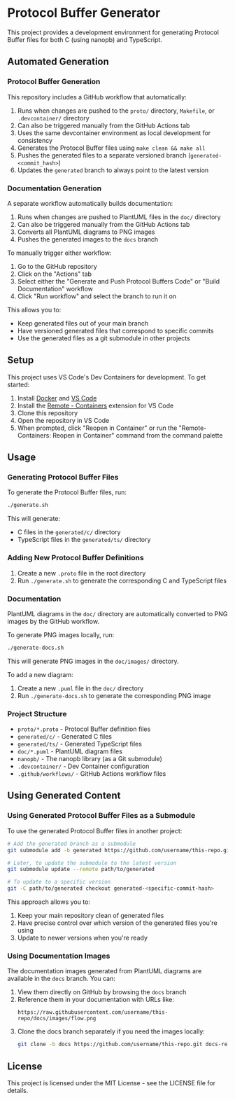 # Protocol Buffer Generator

This project provides a development environment for generating Protocol Buffer files for both C (using nanopb) and TypeScript.

## Automated Generation

### Protocol Buffer Generation

This repository includes a GitHub workflow that automatically:
1. Runs when changes are pushed to the `proto/` directory, `Makefile`, or `.devcontainer/` directory
2. Can also be triggered manually from the GitHub Actions tab
3. Uses the same devcontainer environment as local development for consistency
4. Generates the Protocol Buffer files using `make clean && make all`
5. Pushes the generated files to a separate versioned branch (`generated-<commit_hash>`)
6. Updates the `generated` branch to always point to the latest version

### Documentation Generation

A separate workflow automatically builds documentation:
1. Runs when changes are pushed to PlantUML files in the `doc/` directory
2. Can also be triggered manually from the GitHub Actions tab
3. Converts all PlantUML diagrams to PNG images
4. Pushes the generated images to the `docs` branch

To manually trigger either workflow:
1. Go to the GitHub repository
2. Click on the "Actions" tab
3. Select either the "Generate and Push Protocol Buffers Code" or "Build Documentation" workflow
4. Click "Run workflow" and select the branch to run it on

This allows you to:
- Keep generated files out of your main branch
- Have versioned generated files that correspond to specific commits
- Use the generated files as a git submodule in other projects

## Setup

This project uses VS Code's Dev Containers for development. To get started:

1. Install [Docker](https://www.docker.com/products/docker-desktop) and [VS Code](https://code.visualstudio.com/)
2. Install the [Remote - Containers](https://marketplace.visualstudio.com/items?itemName=ms-vscode-remote.remote-containers) extension for VS Code
3. Clone this repository
4. Open the repository in VS Code
5. When prompted, click "Reopen in Container" or run the "Remote-Containers: Reopen in Container" command from the command palette

## Usage

### Generating Protocol Buffer Files

To generate the Protocol Buffer files, run:

```bash
./generate.sh
```

This will generate:
- C files in the `generated/c/` directory
- TypeScript files in the `generated/ts/` directory

### Adding New Protocol Buffer Definitions

1. Create a new `.proto` file in the root directory
2. Run `./generate.sh` to generate the corresponding C and TypeScript files

### Documentation

PlantUML diagrams in the `doc/` directory are automatically converted to PNG images by the GitHub workflow.

To generate PNG images locally, run:

```bash
./generate-docs.sh
```

This will generate PNG images in the `doc/images/` directory.

To add a new diagram:
1. Create a new `.puml` file in the `doc/` directory
2. Run `./generate-docs.sh` to generate the corresponding PNG image

### Project Structure

- `proto/*.proto` - Protocol Buffer definition files
- `generated/c/` - Generated C files
- `generated/ts/` - Generated TypeScript files
- `doc/*.puml` - PlantUML diagram files
- `nanopb/` - The nanopb library (as a Git submodule)
- `.devcontainer/` - Dev Container configuration
- `.github/workflows/` - GitHub Actions workflow files

## Using Generated Content

### Using Generated Protocol Buffer Files as a Submodule

To use the generated Protocol Buffer files in another project:

```bash
# Add the generated branch as a submodule
git submodule add -b generated https://github.com/username/this-repo.git path/to/generated

# Later, to update the submodule to the latest version
git submodule update --remote path/to/generated

# To update to a specific version
git -C path/to/generated checkout generated-<specific-commit-hash>
```

This approach allows you to:
1. Keep your main repository clean of generated files
2. Have precise control over which version of the generated files you're using
3. Update to newer versions when you're ready

### Using Documentation Images

The documentation images generated from PlantUML diagrams are available in the `docs` branch. You can:

1. View them directly on GitHub by browsing the `docs` branch
2. Reference them in your documentation with URLs like:
   ```
   https://raw.githubusercontent.com/username/this-repo/docs/images/flow.png
   ```
3. Clone the docs branch separately if you need the images locally:
   ```bash
   git clone -b docs https://github.com/username/this-repo.git docs-repo
   ```

## License

This project is licensed under the MIT License - see the LICENSE file for details.

